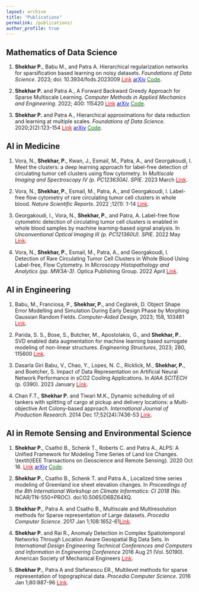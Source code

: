 ```yaml
---
layout: archive
title: "Publications"
permalink: /publications/
author_profile: true
---
```


<!-- {% if author.googlescholar %}
  You can also find my articles on <u><a href="{{author.googlescholar}}">my Google Scholar profile</a>.</u>
{% endif %}

{% include base_path %}

{% for post in site.publications reversed %}
  {% include archive-single.html %}
{% endfor %} -->

## Mathematics of Data Science
1. **Shekhar P.**, Babu M., and Patra A. Hierarchical regularization networks for sparsification based learning on noisy datasets. *Foundations of Data Science*. 2023; doi: 10.3934/fods.2023009 <a href="https://www.aimsciences.org/article/doi/10.3934/fods.2023009?viewType=HTML" target="_blank"><span style="color:red">Link</span></a> <a href="https://arxiv.org/pdf/2006.05444.pdf" target="_blank"><span style="color:blue">arXiv</span></a> <a href="https://github.com/p-shekhar/Hierarchical_noisy" target="_blank"><span style="color:green">Code</span></a>.


2. **Shekhar P.** and Patra A., A Forward Backward Greedy Approach for Sparse Multiscale Learning. *Computer Methods in Applied Mechanics and Engineering*. 2022; 400: 115420 <a href="https://www.sciencedirect.com/science/article/pii/S0045782522004698" target="_blank"><span style="color:red">Link</span></a> <a href="https://arxiv.org/pdf/2102.07068.pdf" target="_blank"><span style="color:blue">arXiv</span></a> <a href="https://github.com/p-shekhar/Multiscale-code" target="_blank"><span style="color:green">Code</span></a>.


3. **Shekhar P.** and Patra A., Hierarchical approximations for data reduction and learning at multiple scales. *Foundations of Data Science*. 2020;2(2):123-154 <a href="https://www.aimsciences.org/article/doi/10.3934/fods.2020008" target="_blank"><span style="color:red">Link</span></a> <a href="https://arxiv.org/pdf/1906.11426.pdf" target="_blank"><span style="color:blue">arXiv</span></a> <a href="https://github.com/p-shekhar/Hierarchical_multiscale" target="_blank"><span style="color:green">Code</span></a>. 


## AI in Medicine
1. Vora, N., **Shekhar, P.**, Kwan, J., Esmail, M., Patra, A., and Georgakoudi, I. Meet the clusters: a deep learning approach for label-free detection of circulating tumor cell clusters using flow cytometry. In *Multiscale Imaging and Spectroscopy IV (p. PC123630A). SPIE*. 2023 March <a href="https://www.spiedigitallibrary.org/conference-proceedings-of-spie/PC12363/PC123630A/Meet-the-clusters--a-deep-learning-approach-for-label/10.1117/12.2649335.full" target="_blank"><span style="color:red">Link</span></a>.

2. Vora, N., **Shekhar, P.**, Esmail, M., Patra, A., and Georgakoudi, I. Label-free flow cytometry of rare circulating tumor cell clusters in whole blood. *Nature Scientific Reports*. 2022 ;12(1): 1-14 <a href="https://www.nature.com/articles/s41598-022-14003-5" target="_blank"><span style="color:red">Link</span></a>.

3. Georgakoudi, I., Vora, N., **Shekhar, P.**, and Patra, A. Label-free flow cytometric detection of circulating tumor cell clusters is enabled in whole blood samples by machine learning-based signal analysis. In *Unconventional Optical Imaging III (p. PC121360U). SPIE.* 2022 May <a href="https://www.spiedigitallibrary.org/conference-proceedings-of-spie/PC12136/PC121360U/Label-free-flow-cytometric-detection-of-circulating-tumor-cell-clusters/10.1117/12.2624555.full" target="_blank"><span style="color:red">Link</span></a>.

4. Vora, N., **Shekhar, P.**, Esmail, M., Patra, A., and Georgakoudi, I. Detection of Rare Circulating Tumor Cell Clusters in Whole Blood Using Label-free, Flow Cytometry. In *Microscopy Histopathology and Analytics (pp. MW3A-3)*. Optica Publishing Group. 2022 April <a href="https://opg.optica.org/abstract.cfm?uri=Microscopy-2022-MW3A.3" target="_blank"><span style="color:red">Link</span></a>.


## AI in Engineering
1. Babu, M., Franciosa, P., **Shekhar, P.**, and Ceglarek, D. Object Shape Error Modelling and Simulation During Early Design Phase by Morphing Gaussian Random Fields. *Computer-Aided Design*, 2023; 158, 103481 <a href="https://www.sciencedirect.com/science/article/pii/S0010448523000131" target="_blank"><span style="color:red">Link</span></a>.

2. Parida, S. S., Bose, S., Butcher, M., Apostolakis, G., and **Shekhar, P.**. SVD enabled data augmentation for machine learning based surrogate modeling of non-linear structures. *Engineering Structures*, 2023; 280, 115600 <a href="https://www.sciencedirect.com/science/article/pii/S0141029623000147" target="_blank"><span style="color:red">Link</span></a>.

3. Dasarla Giri Babu, V., Chao, Y., Lopes, N. C., Ricklick, M., **Shekhar, P.**, and Boetcher, S. Impact of Data Representation on Artificial Neural Network Performance in sCO2 Cooling Applications. In *AIAA SCITECH* (p. 0390). 2023 January <a href="https://arc.aiaa.org/doi/abs/10.2514/6.2023-0390" target="_blank"><span style="color:red">Link</span></a>.


4. Chan F.T., **Shekhar P.**  and Tiwari M.K., Dynamic scheduling of oil tankers with splitting of cargo at pickup and delivery locations: a Multi-objective Ant Colony-based approach. *International Journal of Production Research*. 2014 Dec 17;52(24):7436-53 <a href="https://www.tandfonline.com/doi/abs/10.1080/00207543.2014.932932" target="_blank"><span style="color:red">Link</span></a>.


## AI in Remote Sensing and Environmental Science
1. **Shekhar P.**, Csathó B., Schenk T., Roberts C. and Patra A., ALPS: A Unified Framework for Modeling Time Series of Land Ice Changes. \textit{IEEE Transactions on Geoscience and Remote Sensing}. 2020 Oct 16. <a href="https://ieeexplore.ieee.org/abstract/document/9226474" target="_blank"><span style="color:red">Link</span></a> <a href="https://arxiv.org/pdf/2007.05010.pdf" target="_blank"><span style="color:blue">arXiv</span></a> <a href="https://github.com/p-shekhar/ALPS" target="_blank"><span style="color:green">Code</span></a>.

2. **Shekhar P.**, Csatho B., Schenk T. and Patra A., Localized time series modeling of Greenland ice sheet elevation changes. In *Proceedings of the 8th International Workshop on Climate Informatics: CI 2018* (No. NCAR/TN-550+PROC). doi:10.5065/D6BZ64XQ.

3. **Shekhar P.**, Patra A. and Csatho B., Multiscale and Multiresolution methods for Sparse representation of Large datasets. *Procedia Computer Science*. 2017 Jan 1;108:1652-61<a href="https://www.sciencedirect.com/science/article/pii/S1877050917308281"><span style="color:red">Link</span></a>.

4. **Shekhar P.** and Rai R., Anomaly Detection in Complex Spatiotemporal Networks Through Location Aware Geospatial Big Data Sets. In *International Design Engineering Technical Conferences and Computers and Information in Engineering Conference* 2016 Aug 21 (Vol. 50190). American Society of Mechanical Engineers <a href="https://asmedigitalcollection.asme.org/IDETC-CIE/proceedings-abstract/IDETC-CIE2016/V007T06A033/258455"><span style="color:red">Link</span></a>.

5. **Shekhar P.**, Patra A and Stefanescu ER., Multilevel methods for sparse representation of topographical data. *Procedia Computer Science*. 2016 Jan 1;80:887-96 <a href="https://www.sciencedirect.com/science/article/pii/S1877050916306767"><span style="color:red">Link</span></a>.




